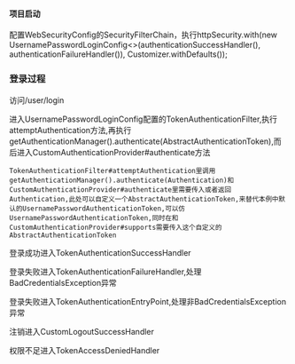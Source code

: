 #### 项目启动
配置WebSecurityConfig的SecurityFilterChain，执行httpSecurity.with(new UsernamePasswordLoginConfig<>(authenticationSuccessHandler(), authenticationFailureHandler()), Customizer.withDefaults());

### 登录过程

访问/user/login

进入UsernamePasswordLoginConfig配置的TokenAuthenticationFilter,执行attemptAuthentication方法,再执行getAuthenticationManager().authenticate(AbstractAuthenticationToken),而后进入CustomAuthenticationProvider#authenticate方法
```text
TokenAuthenticationFilter#attemptAuthentication里调用getAuthenticationManager().authenticate(Authentication)和CustomAuthenticationProvider#authenticate里需要传入或者返回Authentication,此处可以自定义一个AbstractAuthenticationToken,来替代本例中默认的UsernamePasswordAuthenticationToken,可以仿UsernamePasswordAuthenticationToken,同时在和CustomAuthenticationProvider#supports需要传入这个自定义的AbstractAuthenticationToken
```
登录成功进入TokenAuthenticationSuccessHandler

登录失败进入TokenAuthenticationFailureHandler,处理BadCredentialsException异常

登录失败进入TokenAuthenticationEntryPoint,处理非BadCredentialsException异常

注销进入CustomLogoutSuccessHandler

权限不足进入TokenAccessDeniedHandler
